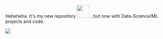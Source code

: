 Heheheha. It's my new repository <img src='https://media.tenor.com/3yuTJ7S5yeQAAAAM/my-honest-reaction-my-honest-reaction-meme.gif' width=40 height=40> , but now with Data-Science/ML projects and code.

<img src='https://i.pinimg.com/564x/8c/cb/59/8ccb5905351695a77e4d2a723d098761.jpg'>
   